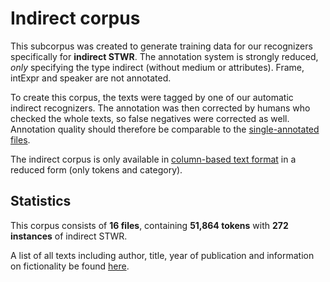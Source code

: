 # Indirect corpus

This subcorpus was created to generate training data for our recognizers specifically for **indirect STWR**. The annotation system is strongly reduced, *only* specifying the type indirect (without medium or attributes).  Frame, intExpr and speaker are not annotated.

To create this corpus, the texts were  tagged by one of our automatic indirect recognizers. The annotation was then corrected by humans who checked the whole texts, so false negatives were corrected as well. Annotation quality should therefore be comparable to the [single-annotated files](/data/additional/single_annotated).

The indirect corpus is only available in [column-based text format](column_based_text_format.md) in a reduced form (only tokens and category).

## Statistics

This corpus consists of **16 files**, containing **51,864 tokens** with	**272 instances** of indirect STWR.

A list of all texts including author, title, year of publication and information on fictionality be found [here](/data/additional/simplified/indirect/txt/metadata_indirect.tsv).
